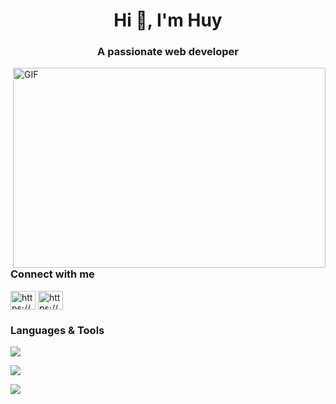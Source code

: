 <h1 align="center">Hi 👋, I'm Huy</h1>
<h3 align="center">A passionate web developer</h3>

<img align="right" alt="GIF" src="https://github.com/abhisheknaiidu/abhisheknaiidu/blob/master/code.gif?raw=true" width="500" height="320" />
<h3 align="left">Connect with me</h3>
<p align="left">
<a href="https://www.linkedin.com/in/huytran89/" target="blank"><img align="center" src="https://raw.githubusercontent.com/rahuldkjain/github-profile-readme-generator/master/src/images/icons/Social/linked-in-alt.svg" alt="https://www.linkedin.com/in/harsh-9607a41ba/" height="30" width="40" /></a>
<a href="https://www.kaggle.com/huytran" target="blank"><img align="center" src="https://raw.githubusercontent.com/rahuldkjain/github-profile-readme-generator/master/src/images/icons/Social/kaggle.svg" alt="https://www.kaggle.com/lucifierx" height="30" width="40" /></a>

<!-- Web knownledge & Tools -->
<h3 align="left">Languages & Tools</h3>
<p align="left">
    <a href="https://skillicons.dev">
        <img src="https://skillicons.dev/icons?i=python,ruby,nodejs" />
    </a>
</p>
<p align="left">
    <a href="https://skillicons.dev">
        <img src="https://skillicons.dev/icons?i=js,ts,react" />
    </a>
</p>
<p align="left">
    <a href="https://skillicons.dev">
        <img src="https://skillicons.dev/icons?i=postgres,mongo" />
    </a>
</p>
<!--
---
<a href="https://github.com/anuraghazra/github-readme-stats">
    <img align="center" src="https://github-readme-stats.vercel.app/api/top-langs/?username=huytranvn&theme=transparent" />
</a>
<a href="https://github.com/anuraghazra/github-readme-stats">
    <img align="center" src="https://github-readme-stats.vercel.app/api?username=huytranvn&theme=transparent" />
</a>
